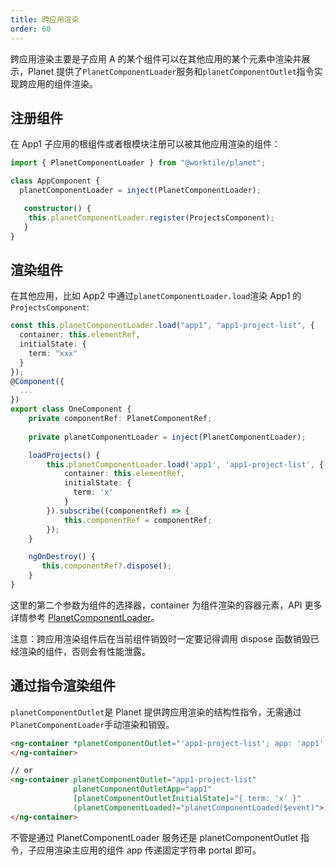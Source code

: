 ```yaml
---
title: 跨应用渲染
order: 60
---
```


跨应用渲染主要是子应用 A 的某个组件可以在其他应用的某个元素中渲染并展示，Planet 提供了`PlanetComponentLoader`服务和`planetComponentOutlet`指令实现跨应用的组件渲染。

## 注册组件

在 App1 子应用的根组件或者根模块注册可以被其他应用渲染的组件：
```ts
import { PlanetComponentLoader } from "@worktile/planet";

class AppComponent {
  planetComponentLoader = inject(PlanetComponentLoader);

   constructor() {
    this.planetComponentLoader.register(ProjectsComponent);
   }
}
```

## 渲染组件

在其他应用，比如 App2 中通过`planetComponentLoader.load`渲染 App1 的`ProjectsComponent`:

```ts
const this.planetComponentLoader.load("app1", "app1-project-list", {
  container: this.elementRef,
  initialState: {
    term: "xxx"
  }
});
@Component({
  ...
})
export class OneComponent {
    private componentRef: PlanetComponentRef;
    
    private planetComponentLoader = inject(PlanetComponentLoader);

    loadProjects() {
        this.planetComponentLoader.load('app1', 'app1-project-list', {
            container: this.elementRef,
            initialState: {
              term: 'x'
            }
        }).subscribe((componentRef) => { 
            this.componentRef = componentRef;
        });
    }

    ngOnDestroy() {
       this.componentRef?.dispose();
    }
}
```
这里的第二个参数为组件的选择器，container 为组件渲染的容器元素，API 更多详情参考 [PlanetComponentLoader](api/planet-component-loader)。

<alert>注意：跨应用渲染组件后在当前组件销毁时一定要记得调用 dispose 函数销毁已经渲染的组件，否则会有性能泄露。</alert>

## 通过指令渲染组件

`planetComponentOutlet`是 Planet 提供跨应用渲染的结构性指令，无需通过`PlanetComponentLoader`手动渲染和销毁。

```html
<ng-container *planetComponentOutlet="'app1-project-list'; app: 'app1'; initialState: { term: 'x' }">
</ng-container>

// or 
<ng-container planetComponentOutlet="app1-project-list"
              planetComponentOutletApp="app1"
              [planetComponentOutletInitialState]="{ term: 'x' }"
              (planetComponentLoaded)="planetComponentLoaded($event)">
</ng-container>
```

<alert>不管是通过 PlanetComponentLoader 服务还是 planetComponentOutlet 指令，子应用渲染主应用的组件 app 传递固定字符串 portal 即可。</alert>
